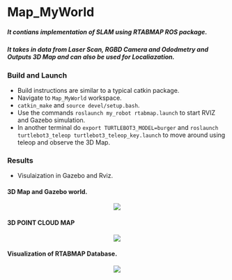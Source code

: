 # Map_MyWorld
##### It contians implementation of SLAM using RTABMAP ROS package. 
##### It takes in data from Laser Scan, RGBD Camera and Ododmetry and Outputs 3D Map and can also be used for Localiazation.  
### Build and Launch 
* Build instructions are similar to a typical catkin package.
* Navigate to `Map_MyWorld` workspace.    
* `catkin_make` and `source devel/setup.bash`.
*  Use the commands `roslaunch my_robot rtabmap.launch` to start RVIZ and Gazebo simulation. 
*  In another terminal do `export TURTLEBOT3_MODEL=burger` and `roslaunch turtlebot3_teleop turtlebot3_teleop_key.launch` to move around using teleop and observe the 3D Map.

### Results
* Visulaization in Gazebo and Rviz.


#### 3D Map and Gazebo world.
<p align="center">
  <img src="https://user-images.githubusercontent.com/97186785/173428005-40ba3203-bfee-42c0-88c4-d596784db519.png" />
</p>

#### 3D POINT CLOUD MAP
<p align="center">
  <img src="https://user-images.githubusercontent.com/97186785/173429336-c609243c-5baf-43dd-9319-59e8fae99fab.gif" />
</p>


#### Visualization of RTABMAP Database.
<p align="center">
  <img src="https://user-images.githubusercontent.com/97186785/173428013-0eaa236d-f3fb-43ce-90e9-44dc52198b70.png" />
</p>


